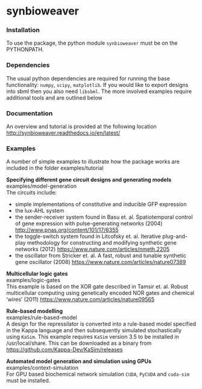 synbioweaver
=============

### Installation
To use the package, the python module `synbioweaver` must be on the PYTHONPATH.

### Dependencies
The usual python dependencies are required for running the base functionality: `numpy`, `scipy`, `matplotlib`. If you would like to export designs into sbml then you also need `libsbml`. The more involved examples require additional tools and are outlined below

### Documentation
An overview and tutorial is provided at the following location
<http://synbioweaver.readthedocs.io/en/latest/>

### Examples
A number of simple examples to illustrate how the package works are included in the folder examples/tutorial

**Specifying different gene circuit designs and generating models**  
examples/model-generation  
The circuits include: 
* simple implementations of constitutive and inducible GFP expression
* the lux-AHL system
* the sender-receiver system found in Basu et. al. Spatiotemporal control of gene expression with pulse-generating networks (2004) <http://www.pnas.org/content/101/17/6355>
* the toggle-switch system found in Litcofsky et. al. Iterative plug-and-play methodology for constructing and modifying synthetic gene networks (2012) <https://www.nature.com/articles/nmeth.2205>
* the oscillator from Stricker et. al. A fast, robust and tunable synthetic gene oscillator (2008) <https://www.nature.com/articles/nature07389>

**Multicellular logic gates**  
examples/logic-gates  
This example is based on the XOR gate described in Tamsir et. al. Robust multicellular computing using genetically encoded NOR gates and chemical ‘wires’ (2011) <https://www.nature.com/articles/nature09565>

**Rule-based modelling**  
examples/rule-based-model   
A design for the repressilator is converted into a rule-based model specified in the Kappa language and then subsequently simulated stochastically using `KaSim`. This example requires `KaSim` version 3.5 to be installed in /usr/local/share. This can be downloaded as a binary from <https://github.com/Kappa-Dev/KaSim/releases>

**Automated model generation and simulation using GPUs**  
examples/context-simulation  
For GPU based biochemical network simulation `CUDA`, `PyCUDA` and `cuda-sim` must be installed.

